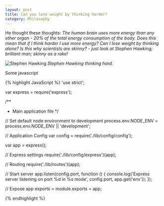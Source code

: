```yaml
---
layout: post
title: Can you lose weight by thinking harder?
category: Philosophy
---
```


He thought these thoughts: *The human brain uses more energy than any other organ - 20% of the total energy consumption of the body. Does this mean that if I think harder I use more energy? Can I lose weight by thinking alone? Is this why scientists are skinny? - just look at Stephen Hawking; brilliant man; skinny as a rake!*

![Stephen Hawking](https://zerozero.github.io/images/Stephen-Hawking-AI-248011%20copy.jpg)
*Stephen Hawking thinking hard.*

Some javascript

{% highlight JavaScript %}
'use strict';

var express = require('express');

/**
 * Main application file
 */

// Set default node environment to development
process.env.NODE_ENV = process.env.NODE_ENV || 'development';

// Application Config
var config = require('./lib/config/config');

var app = express();

// Express settings
require('./lib/config/express')(app);

// Routing
require('./lib/routes')(app);

// Start server
app.listen(config.port, function () {
  console.log('Express server listening on port %d in %s mode', config.port, app.get('env'));
});

// Expose app
exports = module.exports = app;

{% endhighlight %}